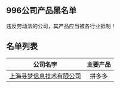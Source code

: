 ﻿996公司产品黑名单
---
违反劳动法的公司，其产品应当被各行业抵制！

名单列表
---
|公司名字|主要产品|
|:---:|:---:|
|[上海寻梦信息技术有限公司](https://www.pinduoduo.com/)|拼多多|
